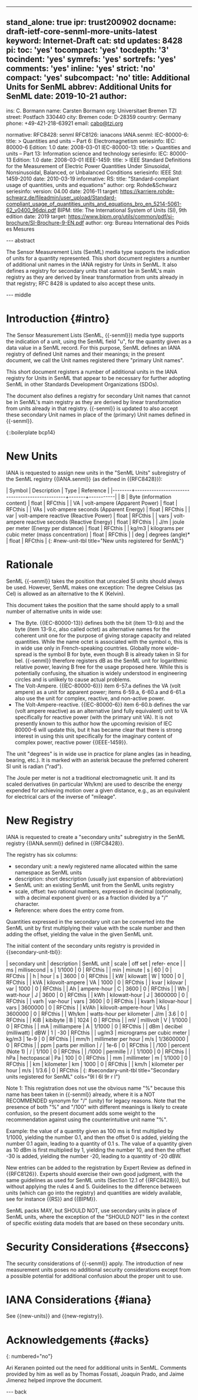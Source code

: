 ---
stand_alone: true
ipr: trust200902
docname: draft-ietf-core-senml-more-units-latest
keyword: Internet-Draft
cat: std
updates: 8428
pi:
  toc: 'yes'
  tocompact: 'yes'
  tocdepth: '3'
  tocindent: 'yes'
  symrefs: 'yes'
  sortrefs: 'yes'
  comments: 'yes'
  inline: 'yes'
  strict: 'no'
  compact: 'yes'
  subcompact: 'no'
title: Additional Units for SenML
abbrev: Additional Units for SenML
date: 2019-10-21
author:
-
  ins: C. Bormann
  name: Carsten Bormann
  org: Universitaet Bremen TZI
  street: Postfach 330440
  city: Bremen
  code: D-28359
  country: Germany
  phone: +49-421-218-63921
  email: cabo@tzi.org

normative:
  RFC8428: senml
  RFC8126: ianacons
  IANA.senml:
  IEC-80000-6:
    title: >
      Quantities and units –
      Part 6: Electromagnetism
    seriesinfo:
      IEC: 80000-6
      Edition: 1.0
    date: 2008-03-01
  IEC-80000-13:
    title: >
      Quantities and units –
      Part 13: Information science and technology
    seriesinfo:
      IEC: 80000-13
      Edition: 1.0
    date: 2008-03-01
  IEEE-1459:
    title: >
      IEEE Standard Definitions for the Measurement of Electric Power
      Quantities Under Sinusoidal, Nonsinusoidal, Balanced, or
      Unbalanced Conditions
    seriesinfo:
      IEEE Std: 1459-2010
    date: 2010-03-19
informative:
  RS:
    title: "Standard-compliant usage of quantities, units and equations"
    author:
      org: Rohde&Schwarz
    seriesinfo:
      version: 04.00
    date: 2016-11
    target:  https://karriere.rohde-schwarz.de/fileadmin/user_upload/Standard-compliant_usage_of_quantities_units_and_equations_bro_en_5214-5061-62_v0400_96dpi.pdf
  BIPM:
    title: The International System of Units (SI), 9th edition
    date: 2019
    target: https://www.bipm.org/utils/common/pdf/si-brochure/SI-Brochure-9-EN.pdf
    author:
      org: Bureau International des Poids es Mesures



--- abstract

The Sensor Measurement Lists (SenML) media type supports the
indication of units for a quantity represented.
This short document registers a number of additional unit names in the
IANA registry for Units in SenML.
It also defines a registry for secondary units that cannot be in SenML's
main registry as they are derived by linear transformation from units
already in that registry; RFC 8428 is updated to also accept these units.

--- middle


# Introduction {#intro}


The Sensor Measurement Lists (SenML, {{-senml}}) media type supports the
indication of a unit, using the SenML field "u", for the quantity
given as a data value in a SenML record.   For this purpose, SenML
defines an IANA registry of defined Unit names and their meanings; in
the present document, we call the Unit names registered there "primary
Unit names".

This short document registers a number of additional units in the IANA
registry for Units in SenML that appear to be
necessary for further adopting SenML in other Standards Development
Organizations (SDOs).

The document also defines a registry for secondary Unit names that
cannot be in SenML's main registry as they are derived by linear
transformation from units already in that registry.  {{-senml}} is
updated to also accept these secondary Unit names in place of the
(primary) Unit names defined in {{-senml}}.

{::boilerplate bcp14}

# New Units

IANA is requested to assign new units in the "SenML Units"
subregistry of the SenML registry {{IANA.senml}} (as defined in {{RFC8428}}):

| Symbol | Description                                    | Type  | Reference |
|--------+------------------------------------------------+-------+-----------|
| B      | Byte (information content)                     | float | RFCthis   |
| VA     | volt-ampere (Apparent Power)                   | float | RFCthis   |
| VAs    | volt-ampere seconds (Apparent Energy)          | float | RFCthis   |
| var    | volt-ampere reactive (Reactive Power)          | float | RFCthis   |
| vars   | volt-ampere reactive seconds (Reactive Energy) | float | RFCthis   |
| J/m    | joule per meter (Energy per distance)          | float | RFCthis   |
| kg/m3  | kilograms per cubic meter (mass concentration) | float | RFCthis   |
| deg    | degrees (angle)*                               | float | RFCthis   |
{: #new-unit-tbl title="New units registered for SenML"}

# Rationale

SenML {{-senml}} takes the position that unscaled SI units should
always be used.  However, SenML makes one exception: The degree
Celsius (as Cel) is allowed as an alternative to the K (Kelvin).

This document takes the position that the same should apply to
a small number of alternative units in wide use:

* The Byte.  {{IEC-80000-13}} defines both the bit (item 13-9.b) and
  the byte (item 13-9.c, also
  called octet) as alternative names for the coherent unit one for the
  purpose of giving storage capacity and related quantities.  While
  the name octet is associated with the symbol o, this is in wide use
  only in French-speaking countries.  Globally more wide-spread is the
  symbol B for byte, even though B is already taken in SI for bel.
  {{-senml}} therefore registers dB as the SenML unit for logarithmic relative
  power, leaving B free for the usage proposed here.  While this is
  potentially confusing, the situation is widely understood in
  engineering circles and is unlikely to cause actual problems.
* The Volt-Ampere. {{IEC-80000-6}}} item 6-57.a defines the VA (volt
  ampere) as a unit for apparent power; items 6-59.a, 6-60.a and
  6-61.a also use the unit for complex, reactive, and non-active
  power.
* The Volt-Ampere-reactive.  {{IEC-80000-6}} item 6-60.b defines the
  var (volt ampere reactive) as an alternative (and fully equivalent)
  unit to VA specifically for reactive power (with the primary unit
  VA).  It is not presently known to this author how the upcoming
  revision of IEC 80000-6 will update this, but it has became clear
  that there is strong interest in using this unit
  specifically for the imaginary content of complex power, reactive
  power {{IEEE-1459}}.

The unit "degrees" is in wide use in practice for plane angles (as
in heading, bearing, etc.).  It is marked with an asterisk because the
preferred coherent SI unit is radian ("rad").

The Joule per meter is not a traditional electromagnetic unit.  It and
its scaled derivatives (in particular Wh/km) are used to describe the
energy expended for achieving motion over a given distance, e.g., as an
equivalent for electrical cars of the inverse of "mileage".


# New Registry

IANA is requested to create a "secondary units"
subregistry in the SenML registry {{IANA.senml}} defined in
{{RFC8428}}.

The registry has six columns:

* secondary unit: a newly registered name allocated within the same
  namespace as SenML units
* description: short description (usually just expansion of abbreviation)
* SenML unit: an existing SenML unit from the SenML units registry
* scale, offset: two rational numbers, expressed in decimal
  (optionally, with a decimal exponent given) or as a
  fraction divided by a "/" character.
* Reference: where does the entry come from.

Quantities expressed in the secondary unit can be converted into the
SenML unit by first multiplying their value with the scale number and
then adding the offset, yielding the value in the given SenML unit.

The initial content of the secondary units registry is provided in {{secondary-unit-tbl}}:

| secondary unit | description                | SenML unit |     scale | off set | refer- ence |
| ms             | millisecond                | s          |    1/1000 |       0 | RFCthis     |
| min            | minute                     | s          |        60 |       0 | RFCthis     |
| h              | hour                       | s          |      3600 |       0 | RFCthis     |
| kW             | kilowatt                   | W          |      1000 |       0 | RFCthis     |
| kVA            | kilovolt-ampere            | VA         |      1000 |       0 | RFCthis     |
| kvar           | kilovar                    | var        |      1000 |       0 | RFCthis     |
| Ah             | ampere-hour                | C          |      3600 |       0 | RFCthis     |
| Wh             | watt-hour                  | J          |      3600 |       0 | RFCthis     |
| kWh            | kilowatt-hour              | J          |   3600000 |       0 | RFCthis     |
| varh           | var-hour                   | vars       |      3600 |       0 | RFCthis     |
| kvarh          | kilovar-hour               | vars       |   3600000 |       0 | RFCthis     |
| kVAh           | kilovolt-ampere-hour       | VAs        |   3600000 |       0 | RFCthis     |
| Wh/km          | watts-hour per kilometer   | J/m        |       3.6 |       0 | RFCthis     |
| KiB            | kibibyte                   | B          |      1024 |       0 | RFCthis     |
| mV             | millivolt                  | V          |    1/1000 |       0 | RFCthis     |
| mA             | milliampere                | A          |    1/1000 |       0 | RFCthis     |
| dBm            | decibel (milliwatt)        | dBW        |         1 |     -30 | RFCthis     |
| ug/m3          | micrograms per cubic meter | kg/m3      |      1e-9 |       0 | RFCthis     |
| mm/h           | millimeter per hour        | m/s        | 1/3600000 |       0 | RFCthis     |
| ppm            | parts per million          | /          |      1e-6 |       0 | RFCthis     |
| /100           | percent (Note 1)           | /          |     1/100 |       0 | RFCthis     |
| /1000          | permille                   | /          |    1/1000 |       0 | RFCthis     |
| hPa            | hectopascal                | Pa         |       100 |       0 | RFCthis     |
| mm             | millimeter                 | m          |    1/1000 |       0 | RFCthis     |
| km             | kilometer                  | km         |      1000 |       0 | RFCthis     |
| km/h           | kilometer per hour         | m/s        |     1/3.6 |       0 | RFCthis     |
{: #secondary-unit-tbl title="Secondary units registered for SenML"
cols="9l l 6l 9r r l"}

Note 1: This registration does not use the obvious name "%" because
this name has been taken in {{-senml}} already, where it is a NOT
RECOMMENDED synonym for "/" (unity) for legacy reasons.  Note that the
presence of both "%" and "/100" with different meanings is likely to
create confusion, so the present document adds some weight to the
recommendation against using the counterintuitive unit name "%".

Example: the value of a quantity given as 100 ms is first multiplied
by 1/1000, yielding the number 0.1, and then the offset 0 is added,
yielding the number 0.1 again, leading to a quantity of 0.1 s.
The value of a quantity given as 10 dBm is first multiplied by 1,
yielding the number 10, and then the offset -30 is added, yielding the
number -20, leading to a quantity of -20 dBW.

New entries can be added to the registration by Expert Review as
defined in {{RFC8126}}.  Experts should exercise their own good
judgment, with the same guidelines as used for SenML units (Section
12.1 of {{RFC8428}}), but without applying the rules 4 and 5.
Guidelines to the difference between units (which can go into the
registry) and quantities are widely available, see for instance {{RS}}
and {{BIPM}}.

SenML packs MAY, but SHOULD NOT, use secondary units in place of SenML
units, where the exception of the "SHOULD NOT" lies in the context of
specific existing data models that are based on these secondary units.

# Security Considerations {#seccons}

The security considerations of {{-senml}} apply.
The introduction of new measurement units poses no additional security
considerations except from a possible potential for additional
confusion about the proper unit to use.

# IANA Considerations {#iana}

See {{new-units}} and {{new-registry}}.

# Acknowledgements {#acks}
{: numbered="no"}

Ari Keranen pointed out the need for additional units in SenML.
Comments provided by him as well as by Thomas Fossati, Joaquin Prado,
and Jaime Jimenez helped improve the document.

--- back
